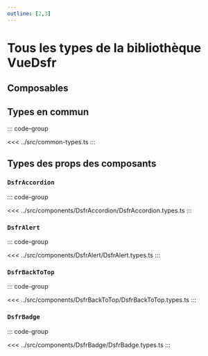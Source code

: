 ```yaml
---
outline: [2,3]
---
```


# Tous les types de la bibliothèque VueDsfr

## Composables

## Types en commun

::: code-group

<<< ../src/common-types.ts
:::

## Types des props des composants

### `DsfrAccordion`

::: code-group

<<< ../src/components/DsfrAccordion/DsfrAccordion.types.ts
:::

### `DsfrAlert`

::: code-group

<<< ../src/components/DsfrAlert/DsfrAlert.types.ts
:::

### `DsfrBackToTop`

::: code-group

<<< ../src/components/DsfrBackToTop/DsfrBackToTop.types.ts
:::

### `DsfrBadge`

::: code-group

<<< ../src/components/DsfrBadge/DsfrBadge.types.ts
:::
